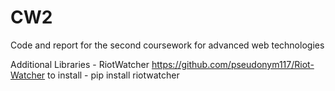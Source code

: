# CW2
Code and report for the second coursework for advanced web technologies

Additional Libraries - RiotWatcher https://github.com/pseudonym117/Riot-Watcher
to install  - pip install riotwatcher
